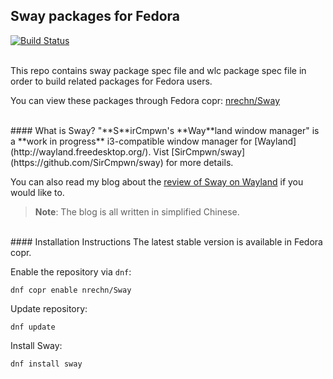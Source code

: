 ## Sway packages for Fedora

[![Build Status](http://img.shields.io/travis/nrechn/Sway-Fedora.svg?style=flat-square)](https://travis-ci.org/nrechn/Sway-Fedora)

<br>
This repo contains sway package spec file and wlc package spec file in order to build related packages for Fedora users.

You can view these packages through Fedora copr: [nrechn/Sway](https://copr.fedorainfracloud.org/coprs/nrechn/Sway/)

<br>
#### What is Sway?
"**S**irCmpwn's **Way**land window manager" is a **work in progress** i3-compatible window manager for [Wayland](http://wayland.freedesktop.org/). Vist [SirCmpwn/sway](https://github.com/SirCmpwn/sway) for more details.

You can also read my blog about the [review of Sway on Wayland](https://gyz.io/2016/05/05/wayland-sway-review/) if you would like to.
> **Note**: The blog is all written in simplified Chinese.

<br>
#### Installation Instructions
The latest stable version is available in Fedora copr.

Enable the repository via `dnf`:

```
dnf copr enable nrechn/Sway
```

Update repository:

```
dnf update
```

Install Sway:

```
dnf install sway
```

